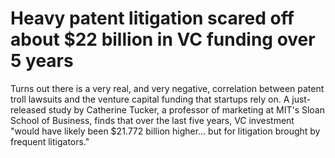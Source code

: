 # Heavy patent litigation scared off about $22 billion in VC funding over 5 years

Turns out there is a very real, and very negative, correlation between
patent troll lawsuits and the venture capital funding that startups
rely on. A just-released study by Catherine Tucker, a professor of
marketing at MIT's Sloan School of Business, finds that over the last
five years, VC investment "would have likely been $21.772 billion
higher... but for litigation brought by frequent litigators."
















